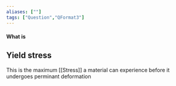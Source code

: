 ```yaml
---
aliases: [""]
tags: ["Question","QFormat3"]
---
```


#### What is
## Yield stress
This is the maximum [[Stress]] a material can experience before it undergoes perminant deformation